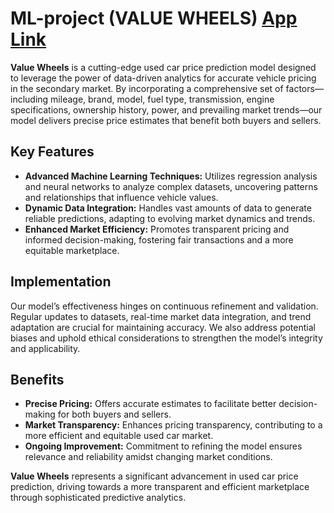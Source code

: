 # ML-project (VALUE WHEELS) [App Link](https://valuewheels.streamlit.app/)
**Value Wheels** is a cutting-edge used car price prediction model designed to leverage the power of data-driven analytics for accurate vehicle pricing in the secondary market. By incorporating a comprehensive set of factors—including mileage, brand, model, fuel type, transmission, engine specifications, ownership history, power, and prevailing market trends—our model delivers precise price estimates that benefit both buyers and sellers.

## Key Features

- **Advanced Machine Learning Techniques:** Utilizes regression analysis and neural networks to analyze complex datasets, uncovering patterns and relationships that influence vehicle values.
- **Dynamic Data Integration:** Handles vast amounts of data to generate reliable predictions, adapting to evolving market dynamics and trends.
- **Enhanced Market Efficiency:** Promotes transparent pricing and informed decision-making, fostering fair transactions and a more equitable marketplace.

## Implementation

Our model’s effectiveness hinges on continuous refinement and validation. Regular updates to datasets, real-time market data integration, and trend adaptation are crucial for maintaining accuracy. We also address potential biases and uphold ethical considerations to strengthen the model’s integrity and applicability.

## Benefits

- **Precise Pricing:** Offers accurate estimates to facilitate better decision-making for both buyers and sellers.
- **Market Transparency:** Enhances pricing transparency, contributing to a more efficient and equitable used car market.
- **Ongoing Improvement:** Commitment to refining the model ensures relevance and reliability amidst changing market conditions.

**Value Wheels** represents a significant advancement in used car price prediction, driving towards a more transparent and efficient marketplace through sophisticated predictive analytics.
